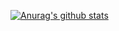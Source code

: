 [![Anurag's github stats](https://github-readme-stats.vercel.app/api?username=deadwind4)](https://github.com/anuraghazra/github-readme-stats)
